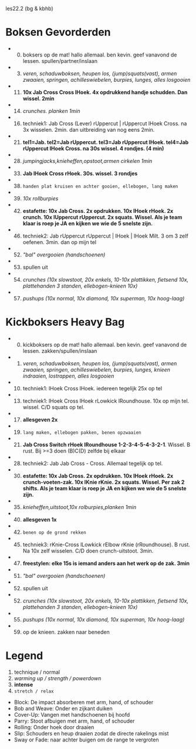 les22.2 (bg & kbhb)

# Boksen Gevorderden

  - 00) boksers op de mat! hallo allemaal. ben kevin. geef vanavond de lessen. spullen/partner/inslaan
  - 03) *veren, schaduwboksen, heupen los, (jump)squats(vast), armen zwaaien, springen, achilleswiebelen, burpies, lunges, alles losgooien*
  - 11) **10x Jab Cross Cross lHoek. 4x opdrukkend handje schudden. Dan wissel. 2min**
  - 14) *crunches. planken 1min*
  - 16) techniek1: Jab Cross (Lever) rUppercut | rUppercut lHoek Cross. na 3x wisselen. 2min. dan uitbreiding van nog eens 2min.
  - 21) **tel1=Jab. tel2=Jab rUppercut. tel3=Jab rUppercut lHoek. tel4=Jab rUppercut lHoek Cross. na 30s wissel. 4 rondjes. (4 min)**
  - 28) *jumpingjacks,knieheffen,opstoot,armen cirkelen 1min*
  - 33) **Jab lHoek Cross rHoek. 30s. wissel. 3 rondjes**
  - 38) `handen plat kruisen en achter gooien, ellebogen, lang maken`
  - 39) *10x rollburpies*
  - 42) **estafette: 10x Jab Cross. 2x opdrukken. 10x lHoek rHoek. 2x crunch. 10x lUppercut rUppercut. 2x squats. Wissel. Als je team klaar is roep je JA en kijken we wie de 5 snelste zijn.**
  - 46) techniek2: Jab rUppercut rUppercut | lHoek | lHoek Milt. 3 om 3 zelf oefenen. 3min. dan op mijn tel
  - 52) *"bal" overgooien (handschoenen)*
  - 53) spullen uit
  - 54) *crunches (10x slowstoot, 20x enkels, 10-10x plattikken, fietsend 10x, plattehanden 3 standen, ellebogen-knieen 10x)*
  - 57) *pushups (10x normal, 10x diamond, 10x superman, 10x hoog-laag)*

# Kickboksers Heavy Bag

  - 00) kickboksers op de mat! hallo allemaal. ben kevin. geef vanavond de lessen. zakken/spullen/inslaan
  - 01) *veren, schaduwboksen, heupen los, (jump)squats(vast), armen zwaaien, springen, achilleswiebelen, burpies, lunges, knieen indraaien, lostrappen, alles losgooien*
  - 10) techniek1: lHoek Cross lHoek. iedereen tegelijk 25x op tel
  - 13) techniek1: lHoek Cross lHoek rLowkick lRoundhouse. 10x op mijn tel. wissel. C/D squats op tel.
  - 17) **allesgeven 2x**
  - 19) `lang maken, ellebogen pakken, benen opzwaaien`
  - 21) **Jab Cross Switch rHoek lRoundhouse 1-2-3-4-5-4-3-2-1**. Wissel. B rust. Bij >=3 doen (B)C(D) zelfde bij elkaar
  - 28) techniek2: Jab Jab Cross - Cross. Allemaal tegelijk op tel.
  - 30) **estafette: 10x Jab Cross. 2x opdrukken. 10x lHoek rHoek. 2x crunch-voeten-zak. 10x lKnie rKnie. 2x squats. Wissel. Per zak 2 shifts. Als je team klaar is roep je JA en kijken we wie de 5 snelste zijn.**
  - 35) *knieheffen,uitstoot,10x rolburpies,planken 1min*
  - 40) **allesgeven 1x**
  - 42) `benen op de grond rekken`
  - 45) techniek3: rKnie-Cross lLowkick rElbow rKnie (rRoundhouse). B rust. Na 10x zelf wisselen. C/D doen crunch-uitstoot. 3min.
  - 47) **freestylen: elke 15s is iemand anders aan het werk op de zak. 3min**
  - 51) *"bal" overgooien (handschoenen)*
  - 52) spullen uit
  - 52) *crunches (10x slowstoot, 20x enkels, 10-10x plattikken, fietsend 10x, plattehanden 3 standen, ellebogen-knieen 10x)*
  - 55) *pushups (10x normal, 10x diamond, 10x superman, 10x hoog-laag)*
  - 59) op de knieen. zakken naar beneden



# Legend

 1. technique / normal
 1. *warming up / strength / powerdown*
 1. **intense**
 1. `stretch / relax`


 - Block: De impact absorberen met arm, hand, of schouder
 - Bob and Weave: Onder en zijkant duiken
 - Cover-Up: Vangen met handschoenen bij hoofd
 - Parry: Stoot afbuigen met arm, hand, of schouder
 - Rolling: Onder hoek door draaien
 - Slip: Schouders en heup draaien zodat de directe rakelings mist
 - Sway or Fade: naar achter buigen om de range te vergroten
 
